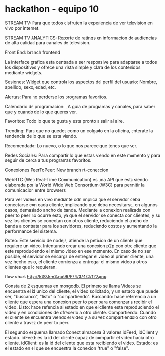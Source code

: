 # hackathon - equipo 10
STREAM TV: Para que todos disfruten la experiencia de ver television en vivo por internet.


STREAM TV ANALYTICS: Reporte de ratings en informacion de audiencias de alta calidad para canales de television.

Front End: branch frontend


La interface grafica esta centrada a ser responsive para adaptarse a todos los dispositivos y ofrece una vista simple y clara de los contenidos mediante widgets.

Sesiones: Widget que controla los aspectos del perfil del usuario: Nombre, apellido, sexo, edad, etc.

Alertas: Para no perderse los programas favoritos.

Calendario de programacion: LA guia de programas y canales, para saber que y cuando de lo que queres ver.

Favoritos: Todo lo que te gusta y esta pronto a salir al aire.

Trending: Para que no quedes como un colgado en la oficina, enterate la tendencia de lo que se esta viendo. 

Recomendado: Lo nuevo, o lo que nos parece que tenes que ver. 

Redes Sociales: Para compartir lo que estas viendo en este momento y para seguir de cerca a tus programas favoritos.




Conexiones PeerToPeer: New branch rt-coneccion


WebRTC (Web Real-Time Communication) es una API que está siendo elaborada por la World Wide Web Consortium (W3C) para permitir la comunicacion entre browsers.




Para ver videos en vivo mediante cdn implica que el servidor deba conectarse con cada cliente, implicando que deba necesitarse, en algunos casos, demasiado ancho de banda. Mediante la conexion realizada con peer to peer no ocurre esto, ya que el servidor se conecta con clientes, y su vez los clientes se conectan con otros cliente, reduciendo el ancho de banda a contratar para los servidores, reduciendo costos y aumentando la performance del sistema.

Ruteo:
	Este servicio de nodejs, atiende la peticion de un cliente que requiere un video. Intentando crear una conexion p2p con otro cliente que este reproduciendo el mismo video en ese momento. En caso de no ser posible, el servidor se encarga de entregar el video al primer cliente, una vez hecho esto, el cliente comienza a entregar el mismo video a otros clientes que lo requieran.


flow chart http://k30.km3.net/6/F/4/3/4/2/177.png


Consta de 2 esquemas en mongodb.
El primero se llama Videos se encuentra el id unico del cliente, el video solicitado, y un estado que puede ser, "buscando", "listo" o "compartiendo".
	Buscando: hace referencia a un cliente que espera una conexion peer to peer para comenzar a recibir el video.
	Listo: hace refencia al estado en que el cliente esta reproduciendo el video y en condiciones de ofrecerlo a otro cliente.
	Compartiendo: Cuando el cliente se encuentra viendo el video y a su vez compartiendolo con otro cliente a travez de peer to peer.

El segundo esquema llamado Conect almacena 3 valores idFeed, idClient y estado. 
	idFeed: es la id del cliente capaz de compartir el video hacia otro cliente.
	idClient: es la id del cliente que esta recibiendo el video.
	Estado: es el estado en el que se encuentra la conexion "true" o "false".

